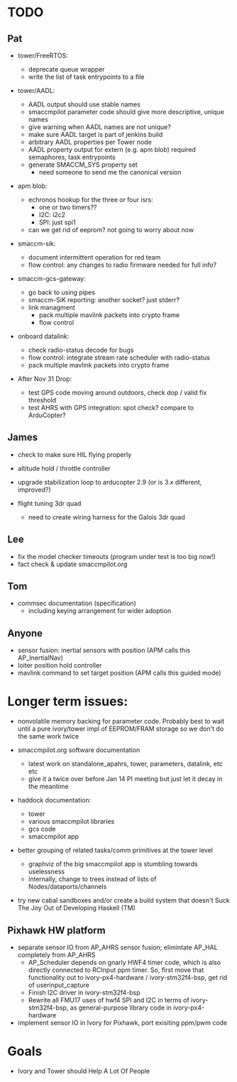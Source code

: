 # TODO

## Pat

- tower/FreeRTOS:
    - deprecate queue wrapper
    - write the list of task entrypoints to a file

- tower/AADL:
    - AADL output should use stable names
    - smaccmpilot parameter code should give more descriptive, unique names
    - give warning when AADL names are not unique?
    - make sure AADL target is part of jenkins build
    - arbitrary AADL properties per Tower node
    - AADL property output for extern (e.g. apm blob) required semaphores,
      task entrypoints
    - generate SMACCM\_SYS property set
        - need someone to send me the canonical version

- apm blob:
    - echronos hookup for the three or four isrs:
        - one or two timers??
        - I2C: i2c2
        - SPI: just spi1
    - can we get rid of eeprom? not going to worry about now

- smaccm-sik:
    - document intermittent operation for red team
    - flow control: any changes to radio firmware needed for full info?

- smaccm-gcs-gateway:
    - go back to using pipes
    - smaccm-SiK reporting: another socket? just stderr?
    - link managment
        - pack multiple mavlink packets into crypto frame
        - flow control

- onboard datalink:
    - check radio-status decode for bugs
    - flow control: integrate stream rate scheduler with radio-status
    - pack multiple mavlink packets into crypto frame


- After Nov 31 Drop:
    - test GPS code moving around outdoors, check dop / valid fix threshold
    - test AHRS with GPS integration: spot check? compare to ArduCopter?


## James

- check to make sure HIL flying properly

- altitude hold / throttle controller
- upgrade stabilization loop to arducopter 2.9 (or is 3.x different, improved?)

- flight tuning 3dr quad
    - need to create wiring harness for the Galois 3dr quad

## Lee

- fix the model checker timeouts (program under test is too big now!)
- fact check & update smaccmpilot.org


## Tom

- commsec documentation (specification)
    - including keying arrangement for wider adoption

## Anyone

- sensor fusion: inertial sensors with position (APM calls this AP_InertialNav)
- loiter position hold controller
- mavlink command to set target position (APM calls this guided mode)

# Longer term issues:

- nonvolatile memory backing for parameter code. Probably best to wait until
  a pure ivory/tower impl of EEPROM/FRAM storage so we don't do the same work
  twice

- smaccmpilot.org software documentation
    - latest work on standalone_apahrs, tower, parameters, datalink, etc etc
    - give it a twice over before Jan 14 PI meeting but just let it decay in the meantime

- haddock documentation:
    - tower
    - various smaccmpilot libraries
    - gcs code
    - smaccmpilot app

- better grouping of related tasks/comm primitives at the tower level
    - graphviz of the big smaccmpilot app is stumbling towards uselessness
    - internally, change to trees instead of lists of Nodes/dataports/channels

- try new cabal sandboxes and/or create a build system that doesn't Suck The Joy
  Out of Developing Haskell (TM)

## Pixhawk HW platform
- separate sensor IO from AP_AHRS sensor fusion; elimintate AP_HAL completely from AP_AHRS
    - AP_Scheduler depends on gnarly HWF4 timer code, which is also directly
      connected to RCInput ppm timer. So, first move that functionality out
      to ivory-px4-hardware / ivory-stm32f4-bsp, get rid of userinput_capture
    - Finish I2C driver in ivory-stm32f4-bsp
    - Rewrite all FMU17 uses of hwf4 SPI and I2C in terms of
      ivory-stm32f4-bsp, as general-purpose library code in ivory-px4-hardware
- implement sensor IO in Ivory for Pixhawk, port exisiting ppm/pwm code

# Goals

- Ivory and Tower should Help A Lot Of People

